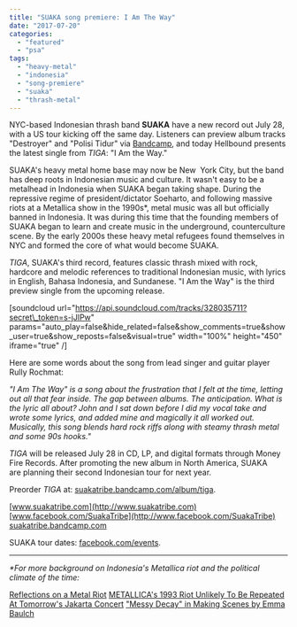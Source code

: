 ```yaml
---
title: "SUAKA song premiere: I Am The Way"
date: "2017-07-20"
categories: 
  - "featured"
  - "psa"
tags: 
  - "heavy-metal"
  - "indonesia"
  - "song-premiere"
  - "suaka"
  - "thrash-metal"
---
```


NYC-based Indonesian thrash band **SUAKA** have a new record out July 28, with a US tour kicking off the same day. Listeners can preview album tracks "Destroyer" and "Polisi Tidur" via [Bandcamp](https://suakatribe.bandcamp.com/), and today Hellbound presents the latest single from _TIGA_: "I Am the Way."

SUAKA's heavy metal home base may now be New  York City, but the band has deep roots in Indonesian music and culture. It wasn't easy to be a metalhead in Indonesia when SUAKA began taking shape. During the repressive regime of president/dictator Soeharto, and following massive riots at a Metallica show in the 1990s\*, metal music was all but officially banned in Indonesia. It was during this time that the founding members of SUAKA began to learn and create music in the underground, counterculture scene. By the early 2000s these heavy metal refugees found themselves in NYC and formed the core of what would become SUAKA.

_TIGA_, SUAKA's third record, features classic thrash mixed with rock, hardcore and melodic references to traditional Indonesian music, with lyrics in English, Bahasa Indonesia, and Sundanese. "I Am the Way" is the third preview single from the upcoming release.

\[soundcloud url="https://api.soundcloud.com/tracks/328035711?secret\_token=s-jJlPw" params="auto\_play=false&hide\_related=false&show\_comments=true&show\_user=true&show\_reposts=false&visual=true" width="100%" height="450" iframe="true" /\]

Here are some words about the song from lead singer and guitar player Rully Rochmat:

_"I Am The Way" is a song about the frustration that I felt at the time, letting out all that fear inside. The gap between albums. The anticipation. What is the lyric all about? John and I sat down before I did my vocal take and wrote some lyrics, and added mine and magically it all worked out. Musically, this song blends hard rock riffs along with steamy thrash metal and some 90s hooks."_

_TIGA_ will be released July 28 in CD, LP, and digital formats through Money Fire Records. After promoting the new album in North America, SUAKA are planning their second Indonesian tour for next year.

Preorder _TIGA_ at: [suakatribe.bandcamp.com/album/tiga](https://suakatribe.bandcamp.com/album/tiga).

[www.suakatribe.com](http://www.suakatribe.com) [www.facebook.com/SuakaTribe](http://www.facebook.com/SuakaTribe) [suakatribe.bandcamp.com](http://suakatribe.bandcamp.com)

SUAKA tour dates: [facebook.com/events](https://m.facebook.com/events/1060305310768500).

* * *

_\*For more background on Indonesia's Metallica riot and the political climate of the time:_

[Reflections on a Metal Riot](http://jakartaglobe.id/features/reflections-on-a-metal-riot/) [METALLICA's 1993 Riot Unlikely To Be Repeated At Tomorrow's Jakarta Concert](http://www.blabbermouth.net/news/metallicas-1993-riot-unlikely-to-be-repeated-at-tomorrows-jakarta-concert/) ["Messy Decay" in Making Scenes by Emma Baulch](https://books.google.ca/books?id=XN2m41dCMrwC&lpg=PA227&ots=BLV7OohcuG&dq=emma%20baulch%20making%20scenes&pg=PA15#v=onepage&q&f=false)
